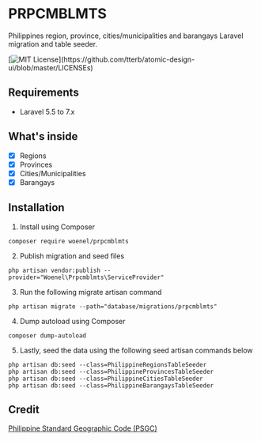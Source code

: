 # PRPCMBLMTS
Philippines region, province, cities/municipalities and barangays Laravel migration and table seeder.

[![MIT License](https://img.shields.io/apm/l/atomic-design-ui.svg?)](https://github.com/tterb/atomic-design-ui/blob/master/LICENSEs)

## Requirements
- Laravel 5.5 to 7.x

## What's inside
- [x] Regions
- [x] Provinces
- [x] Cities/Municipalities
- [x] Barangays

## Installation
1. Install using Composer
```
composer require woenel/prpcmblmts
```
2. Publish migration and seed files
```
php artisan vendor:publish --provider="Woenel\Prpcmblmts\ServiceProvider"
```
3. Run the following migrate artisan command
```
php artisan migrate --path="database/migrations/prpcmblmts"
```
4. Dump autoload using Composer
```
composer dump-autoload
```
5. Lastly, seed the data using the following seed artisan commands below
```
php artisan db:seed --class=PhilippineRegionsTableSeeder
php artisan db:seed --class=PhilippineProvincesTableSeeder
php artisan db:seed --class=PhilippineCitiesTableSeeder
php artisan db:seed --class=PhilippineBarangaysTableSeeder
```

## Credit
[Philippine Standard Geographic Code (PSGC)](https://psa.gov.ph/classification/psgc)
